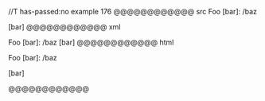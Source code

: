 //T has-passed:no
example 176
@@@@@@@@@@@@ src
Foo
[bar]: /baz

[bar]
@@@@@@@@@@@@ xml
<?xml version="1.0" encoding="UTF-8"?>
<!DOCTYPE document SYSTEM "CommonMark.dtd">
<document xmlns="http://commonmark.org/xml/1.0">
  <paragraph>
    <text>Foo</text>
    <softbreak />
    <text>[bar]: /baz</text>
  </paragraph>
  <paragraph>
    <text>[bar]</text>
  </paragraph>
</document>
@@@@@@@@@@@@ html
<p>Foo
[bar]: /baz</p>
<p>[bar]</p>
@@@@@@@@@@@@

